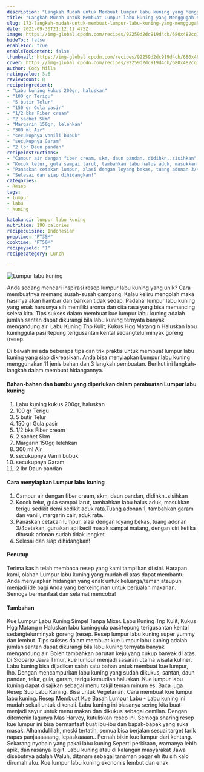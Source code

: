 ```yaml
---
description: "Langkah Mudah untuk Membuat Lumpur labu kuning yang Menggugah Selera"
title: "Langkah Mudah untuk Membuat Lumpur labu kuning yang Menggugah Selera"
slug: 173-langkah-mudah-untuk-membuat-lumpur-labu-kuning-yang-menggugah-selera
date: 2021-09-30T21:12:11.475Z
image: https://img-global.cpcdn.com/recipes/92259d2dc919d4cb/680x482cq70/lumpur-labu-kuning-foto-resep-utama.jpg
hideToc: false
enableToc: true
enableTocContent: false
thumbnail: https://img-global.cpcdn.com/recipes/92259d2dc919d4cb/680x482cq70/lumpur-labu-kuning-foto-resep-utama.jpg
cover: https://img-global.cpcdn.com/recipes/92259d2dc919d4cb/680x482cq70/lumpur-labu-kuning-foto-resep-utama.jpg
author: Cody Mills
ratingvalue: 3.6
reviewcount: 8
recipeingredient:
- "Labu kuning kukus 200gr, haluskan"
- "100 gr Terigu"
- "5 butir Telur"
- "150 gr Gula pasir"
- "1/2 bks Fiber cream"
- "2 sachet Skm"
- "Margarin 150gr, lelehkan"
- "300 ml Air"
- "secukupnya Vanili bubuk"
- "secukupnya Garam"
- "2 lbr Daun pandan"
recipeinstructions:
- "Campur air dengan fiber cream, skm, daun pandan, didihkn..sisihkan"
- "Kocok telur, gula sampai larut, tambahkan labu halus aduk, masukkan terigu sedikit demi sedikit aduk rata.Tuang adonan 1, tambahkan garam dan vanili, margarin cair, aduk rata."
- "Panaskan cetakan lumpur, alasi dengan loyang bekas, tuang adonan 3/4cetakan, gunakan api kecil masak sampai matang, dengan ciri ketika ditusuk adonan sudah tidak lengket"
- "Selesai dan siap dihidangkan!"
categories:
- Resep
tags:
- lumpur
- labu
- kuning

katakunci: lumpur labu kuning 
nutrition: 190 calories
recipecuisine: Indonesian
preptime: "PT35M"
cooktime: "PT50M"
recipeyield: "1"
recipecategory: Lunch

---
```



![Lumpur labu kuning](https://img-global.cpcdn.com/recipes/92259d2dc919d4cb/680x482cq70/lumpur-labu-kuning-foto-resep-utama.jpg)

Anda sedang mencari inspirasi resep lumpur labu kuning yang unik? Cara membuatnya memang susah-susah gampang. Kalau keliru mengolah maka hasilnya akan hambar dan bahkan tidak sedap. Padahal lumpur labu kuning yang enak harusnya sih memiliki aroma dan cita rasa yang bisa memancing selera kita.
Tips sukses dalam membuat kue lumpur labu kuning adalah jumlah santan dapat dikurangi bila labu kuning ternyata banyak mengandung air. Labu Kuning Tnp Kulit, Kukus Hgg Matang n Haluskan labu kuninggula pasirtepung terigusantan kental sedangtelurminyak goreng (resep. 



Di bawah ini ada beberapa tips dan trik praktis untuk membuat lumpur labu kuning yang siap dikreasikan. Anda bisa menyiapkan Lumpur labu kuning menggunakan 11 jenis bahan dan 3 langkah pembuatan. Berikut ini langkah-langkah dalam membuat hidangannya.

<!--inarticleads1-->

#### Bahan-bahan dan bumbu yang diperlukan dalam pembuatan Lumpur labu kuning

1. Labu kuning kukus 200gr, haluskan
1. 100 gr Terigu
1. 5 butir Telur
1. 150 gr Gula pasir
1. 1/2 bks Fiber cream
1. 2 sachet Skm
1. Margarin 150gr, lelehkan
1. 300 ml Air
1. secukupnya Vanili bubuk
1. secukupnya Garam
1. 2 lbr Daun pandan

<!--inarticleads2-->

#### Cara menyiapkan Lumpur labu kuning

1. Campur air dengan fiber cream, skm, daun pandan, didihkn..sisihkan
1. Kocok telur, gula sampai larut, tambahkan labu halus aduk, masukkan terigu sedikit demi sedikit aduk rata.Tuang adonan 1, tambahkan garam dan vanili, margarin cair, aduk rata.
1. Panaskan cetakan lumpur, alasi dengan loyang bekas, tuang adonan 3/4cetakan, gunakan api kecil masak sampai matang, dengan ciri ketika ditusuk adonan sudah tidak lengket
1. Selesai dan siap dihidangkan!

#### Penutup

Terima kasih telah membaca resep yang kami tampilkan di sini. Harapan kami, olahan Lumpur labu kuning yang mudah di atas dapat membantu Anda menyiapkan hidangan yang enak untuk keluarga/teman ataupun menjadi ide bagi Anda yang berkeinginan untuk berjualan makanan. Semoga bermanfaat dan selamat mencoba!

#### Tambahan

Kue Lumpur Labu Kuning Simpel Tanpa Mixer. Labu Kuning Tnp Kulit, Kukus Hgg Matang n Haluskan labu kuninggula pasirtepung terigusantan kental sedangtelurminyak goreng (resep. Resep lumpur labu kuning super yummy dan lembut. Tips sukses dalam membuat kue lumpur labu kuning adalah jumlah santan dapat dikurangi bila labu kuning ternyata banyak mengandung air. Boleh tambahkan parutan keju yang cukup banyak di atas. Di Sidoarjo Jawa Timur, kue lumpur menjadi sasaran utama wisata kuliner. Labu kuning bisa dijadikan salah satu bahan untuk membuat kue lumpur, lho. Dengan mencampurkan labu kuning yang sudah dikukus, santan, daun pandan, telur, gula, garam, terigu kemudian haluskan. Kue lumpur labu kuning dapat disajikan sebagai menu takjil teman minum es. Baca juga Resep Sup Labu Kuning, Bisa untuk Vegetarian. Cara membuat kue lumpur labu kuning. Resep Membuat Kue Basah Lumpur Labu - Labu kuning ini mudah sekali untuk dikenali. Labu kuning ini biasanya sering kita buat menjadi sayur untuk menu makan dan dikukus sebagai cemilan. Dengan ditemenin lagunya Mas Harvey, kutuliskan resep ini. Semoga sharing resep kue lumpur ini bisa bermanfaat buat ibu-ibu dan bapak-bapak yang suka masak. Alhamdulillah, meski tertatih, semua bisa berjalan sesuai target tarik napas panjaaaaaang, lepaskaaaan.. Pernah bikin kue lumpur dari kentang. Sekarang nyobain yang pakai labu kuning Seperti perkiraan, warnanya lebih apik, dan rasanya legiit. Labu kuning atau di kalangan masyarakat Jawa disebutnya adalah Waluh, ditanam sebagai tanaman pagar eh itu sih kalo dirumah aku. Kue lumpur labu kuning ekonomis lembut dan enak. 

